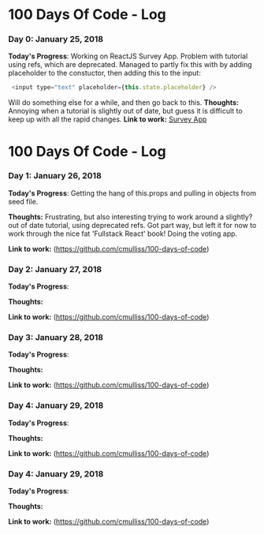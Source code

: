 # 100 Days Of Code - Log

### Day 0: January 25, 2018

**Today's Progress**: Working on ReactJS Survey App. Problem with tutorial using refs, which are deprecated. Managed to partly fix this with by adding placeholder to the constuctor, then adding this to the input:
``` javascript
 <input type="text" placeholder={this.state.placeholder} />
```
Will do something else for a while, and then go back to this.
**Thoughts:** 
    Annoying when a tutorial is slightly out of date, but guess it is difficult to keep up with all the rapid changes.
**Link to work:** [Survey App](https://github.com/cmulliss/100-days-of-code)

# 100 Days Of Code - Log

### Day 1: January 26, 2018

**Today's Progress**: Getting the hang of this.props and pulling in objects from seed file.

**Thoughts:** Frustrating, but also interesting trying to work around a slightly? out of date tutorial, using deprecated refs. Got part way, but left it for now to work through the nice fat 'Fullstack React' book! Doing the voting app. 

**Link to work:** 
(https://github.com/cmulliss/100-days-of-code)

### Day 2: January 27, 2018

**Today's Progress**:

**Thoughts:** 

**Link to work:** 
(https://github.com/cmulliss/100-days-of-code)

### Day 3: January 28, 2018

**Today's Progress**:

**Thoughts:** 

**Link to work:** 
(https://github.com/cmulliss/100-days-of-code)

### Day 4: January 29, 2018

**Today's Progress**:

**Thoughts:** 

**Link to work:** 
(https://github.com/cmulliss/100-days-of-code)

### Day 4: January 29, 2018

**Today's Progress**:

**Thoughts:** 

**Link to work:** 
(https://github.com/cmulliss/100-days-of-code)